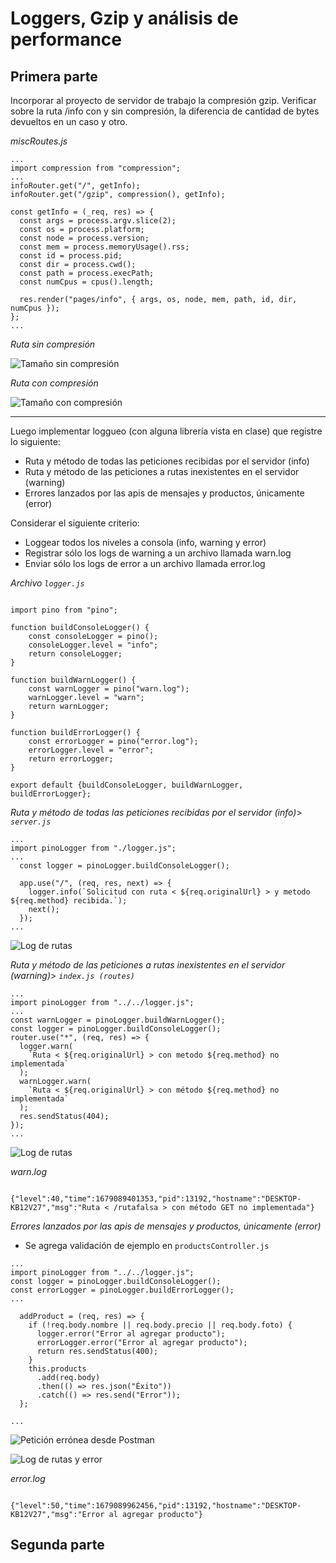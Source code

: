 # Loggers, Gzip y análisis de performance

## Primera parte

Incorporar al proyecto de servidor de trabajo la compresión gzip.
Verificar sobre la ruta /info con y sin compresión, la diferencia de cantidad de bytes devueltos en un caso y otro.

_miscRoutes.js_

```
...
import compression from "compression";
...
infoRouter.get("/", getInfo);
infoRouter.get("/gzip", compression(), getInfo);

const getInfo = (_req, res) => {
  const args = process.argv.slice(2);
  const os = process.platform;
  const node = process.version;
  const mem = process.memoryUsage().rss;
  const id = process.pid;
  const dir = process.cwd();
  const path = process.execPath;
  const numCpus = cpus().length;

  res.render("pages/info", { args, os, node, mem, path, id, dir, numCpus });
};
...
```

_Ruta sin compresión_

![Tamaño sin compresión](https://github.com/suarezramirof/process/blob/master/img/info_noncompressed.png)

_Ruta con compresión_

![Tamaño con compresión](https://github.com/suarezramirof/process/blob/master/img/info_compressed.png)

---

Luego implementar loggueo (con alguna librería vista en clase) que registre lo siguiente:

- Ruta y método de todas las peticiones recibidas por el servidor (info)
- Ruta y método de las peticiones a rutas inexistentes en el servidor (warning)
- Errores lanzados por las apis de mensajes y productos, únicamente (error)

Considerar el siguiente criterio:

- Loggear todos los niveles a consola (info, warning y error)
- Registrar sólo los logs de warning a un archivo llamada warn.log
- Enviar sólo los logs de error a un archivo llamada error.log

_Archivo `logger.js`_

```

import pino from "pino";

function buildConsoleLogger() {
    const consoleLogger = pino();
    consoleLogger.level = "info";
    return consoleLogger;
}

function buildWarnLogger() {
    const warnLogger = pino("warn.log");
    warnLogger.level = "warn";
    return warnLogger;
}

function buildErrorLogger() {
    const errorLogger = pino("error.log");
    errorLogger.level = "error";
    return errorLogger;
}

export default {buildConsoleLogger, buildWarnLogger, buildErrorLogger};

```

_Ruta y método de todas las peticiones recibidas por el servidor (info)_> _`server.js`_

```
...
import pinoLogger from "./logger.js";
...
  const logger = pinoLogger.buildConsoleLogger();

  app.use("/", (req, res, next) => {
    logger.info(`Solicitud con ruta < ${req.originalUrl} > y metodo ${req.method} recibida.`);
    next();
  });
...
```

![Log de rutas](https://github.com/suarezramirof/process/blob/master/img/log_routes_1.png)

_Ruta y método de las peticiones a rutas inexistentes en el servidor (warning)_> _`index.js (routes)`_

```
...
import pinoLogger from "../../logger.js";
...
const warnLogger = pinoLogger.buildWarnLogger();
const logger = pinoLogger.buildConsoleLogger();
router.use("*", (req, res) => {
  logger.warn(
    `Ruta < ${req.originalUrl} > con metodo ${req.method} no implementada`
  );
  warnLogger.warn(
    `Ruta < ${req.originalUrl} > con método ${req.method} no implementada`
  );
  res.sendStatus(404);
});
...
```

![Log de rutas](https://github.com/suarezramirof/process/blob/master/img/log_routes_2.png)

_warn.log_
```

{"level":40,"time":1679089401353,"pid":13192,"hostname":"DESKTOP-KB12V27","msg":"Ruta < /rutafalsa > con método GET no implementada"}

```

_Errores lanzados por las apis de mensajes y productos, únicamente (error)_
- Se agrega validación de ejemplo en `productsController.js`

```
...
import pinoLogger from "../../logger.js";
const logger = pinoLogger.buildConsoleLogger();
const errorLogger = pinoLogger.buildErrorLogger();
...

  addProduct = (req, res) => {
    if (!req.body.nombre || req.body.precio || req.body.foto) {
      logger.error("Error al agregar producto");
      errorLogger.error("Error al agregar producto");
      return res.sendStatus(400);
    }
    this.products
      .add(req.body)
      .then(() => res.json("Éxito"))
      .catch(() => res.send("Error"));
  };

...

```

![Petición errónea desde Postman](https://github.com/suarezramirof/process/blob/master/img/postman_bad_request.png)

![Log de rutas y error](https://github.com/suarezramirof/process/blob/master/img/log_routes_error.png)

_error.log_

```

{"level":50,"time":1679089962456,"pid":13192,"hostname":"DESKTOP-KB12V27","msg":"Error al agregar producto"}

```

## Segunda parte
